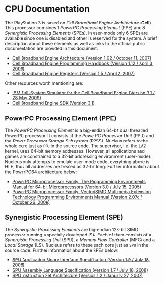 # CPU Documentation

The PlayStation 3 is based on *Cell Broadband Engine Architecture* (**Cell**). This processor combines 1 *PowerPC Processing Element* (PPE) and 8 *Synergistic Processing Elements* (SPEs). In user-mode only 6 SPEs are available since one is disabled and other is reserved for the system. A brief description about these elements as well as links to the official public documentation are provided in this document.

* [Cell Broadband Engine Architecture (Version 1.02 / October 11, 2007)](https://www-01.ibm.com/chips/techlib/techlib.nsf/techdocs/1AEEE1270EA2776387257060006E61BA/$file/CBEA_v1.02_11Oct2007_pub.pdf)
* [Cell Broadband Engine Programming Handbook (Version 1.12 / April 3, 2009)](https://www-01.ibm.com/chips/techlib/techlib.nsf/techdocs/7A77CCDF14FE70D5852575CA0074E8ED/$file/CellBE_Handbook_v1.12_3Apr09_pub.pdf)
* [Cell Broadband Engine Registers (Version 1.5 / April 2, 2007)](http://cell.scei.co.jp/pdf/CBE_Public_Registers_v15.pdf)

Other resources worth mentioning are:

* [IBM Full-System Simulator for the Cell Broadband Engine (Version 3.1 / 28 May 2009)](http://www.ibm.com/developerworks/)
* [Cell Broadband Engine SDK (Version 3.1)](http://www.ps3devwiki.com/ps3/Cell_Programming_IBM)

## PowerPC Processing Element (PPE)

The *PowerPC Processing Element* is a big-endian 64-bit dual threaded PowerPC processor. It consists of the *PowerPC Processor Unit* (PPU) and the *Power Processor Storage Subsystem* (PPSS). Nucleus refers to the whole core just as `PPU` in the source code. The supervisor, i.e. the LV2 kernel, uses 64-bit memory addresses. However, all applications and games are constrained to a 32-bit addressing environment (user-mode). Nucleus only attempts to emulate user-mode code, everything above is HLE, thus all addresses are treated as 32-bit long. Further information about the PowerPC64 architecture below:

* [PowerPC Microprocessor Family: The Programming Environments Manual for 64-bit Microprocessors (Version 3.0 / July 15, 2005)](https://www-01.ibm.com/chips/techlib/techlib.nsf/techdocs/F7E732FF811F783187256FDD004D3797/$file/pem_64bit_v3.0.2005jul15.pdf)
* [PowerPC Microprocessor Family: Vector/SIMD Multimedia Extension Technology Programming Environments Manual (Version 2.07c / October 26, 2006)](https://www-01.ibm.com/chips/techlib/techlib.nsf/techdocs/C40E4C6133B31EE8872570B500791108/$file/vector_simd_pem_v_2.07c_26Oct2006_cell.pdf)

## Synergistic Processing Element (SPE)

The *Synergistic Processing Elements* are big-endian 128-bit SIMD processor running a specially developed ISA. Each of them consists of a *Synergistic Processing Unit* (SPU), a *Memory Flow Controller* (MFC) and a *Local Storage* (LS). Nucleus refers to these each core just as `SPU` in the source code. Further information about the SPEs below:

* [SPU Application Binary Interface Specification (Version 1.9 / July 18, 2008)](https://www-01.ibm.com/chips/techlib/techlib.nsf/techdocs/02E544E65760B0BF87257060006F8F20/$file/SPU_ABI-Specification_1.9.pdf)
* [SPU Assembly Language Specification (Version 1.7 / July 18, 2008)](https://www-01.ibm.com/chips/techlib/techlib.nsf/techdocs/EFA2B196893B550787257060006FC9FB/$file/SPU_Assembly_Language_Specification_1.7.pdf)
* [SPU Instruction Set Architecture (Version 1.2 / January 27, 2007)](http://cell.scei.co.jp/pdf/SPU_ISA_v12.pdf)
